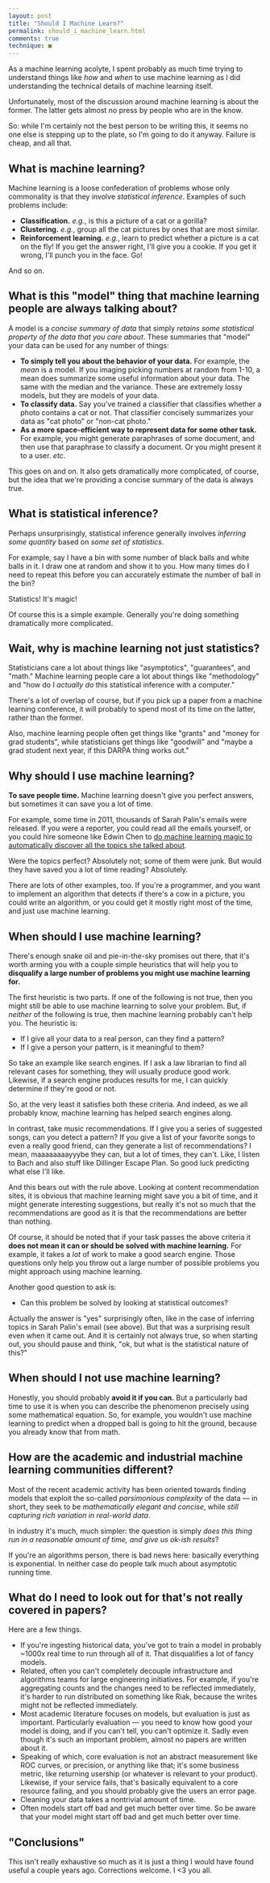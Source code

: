 ```yaml
---
layout: post
title: "Should I Machine Learn?"
permalink: should_i_machine_learn.html
comments: true
technique: ■
---
```



As a machine learning acolyte, I spent probably as much time trying to understand things like *how* and *when* to use machine learning as I did understanding the technical details of machine learning itself.

Unfortunately, most of the discussion around machine learning is about the former. The latter gets almost no press by people who are in the know.

So: while I'm certainly not the best person to be writing this, it seems no one else is stepping up to the plate, so I'm going to do it anyway. Failure is cheap, and all that.


<a id="what-is-ml"></a>
What is machine learning?
----------

Machine learning is a loose confederation of problems whose only commonality is that they involve *statistical inference*. Examples of such problems include:

* **Classification.** *e.g.*, is this a picture of a cat or a gorilla?
* **Clustering.** *e.g.*, group all the cat pictures by ones that are most similar.
* **Reinforcement learning.** *e.g.*, learn to predict whether a picture is a cat on the fly! If you get the answer right, I'll give you a cookie. If you get it wrong, I'll punch you in the face. Go!

And so on.


<a id="what-is-model"></a>
What is this "model" thing that machine learning people are always talking about?
----------------

A model is a *concise summary of data* that simply *retains some statistical property of the data that you care about*. These summaries that "model" your data can be used for any number of things:

* **To simply tell you about the behavior of your data.** For example, the *mean* is a model. If you imaging picking numbers at random from 1-10, a mean does summarize some useful information about your data. The same with the median and the variance. These are extremely lossy models, but they are models of your data.
* **To classify data.** Say you've trained a classifier that classifies whether a photo contains a cat or not. That classifier concisely summarizes your data as "cat photo" or "non-cat photo."
* **As a more space-efficient way to represent data for some other task.** For example, you might generate paraphrases of some document, and then use that paraphrase to classify a document. Or you might present it to a user. *etc*.

This goes on and on. It also gets dramatically more complicated, of course, but the idea that we're providing a concise summary of the data is always true.


<a id="what-is-inference"></a>
What is statistical inference?
----------------

Perhaps unsurprisingly, statistical inference generally involves *inferring some quantity* based on *some set of statistics*.

For example, say I have a bin with some number of black balls and white balls in it. I draw one at random and show it to you. How many times do I need to repeat this before you can accurately estimate the number of ball in the bin?

Statistics! It's magic!

Of course this is a simple example. Generally you're doing something dramatically more complicated.


<a id="what-is-statistics"></a>
Wait, why is machine learning not just statistics?
------------------

Statisticians care a lot about things like "asymptotics", "guarantees", and "math." Machine learning people care a lot about things like "methodology" and "how do I *actually do* this statistical inference with a computer."

There's a lot of overlap of course, but if you pick up a paper from a machine learning conference, it will probably to spend most of its time on the latter, rather than the former.

Also, machine learning people often get things like "grants" and "money for grad students", while statisticians get things like "goodwill" and "maybe a grad student next year, if this DARPA thing works out."


<a id="why-ml"></a>
Why should I use machine learning?
---------------

**To save people time.** Machine learning doesn't give you perfect answers, but sometimes it can save you a lot of time.

For example, some time in 2011, thousands of Sarah Palin's emails were released. If you were a reporter, you could read all the emails yourself, or you could hire someone like Edwin Chen to [do machine learning magic to automatically discover all the topics she talked about](http://blog.echen.me/2011/06/27/topic-modeling-the-sarah-palin-emails/).

Were the topics perfect? Absolutely not; some of them were junk. But would they have saved you a lot of time reading? Absolutely.

There are lots of other examples, too. If you're a programmer, and you want to implement an algorithm that detects if there's a cow in a picture, you could write an algorithm, or you could get it mostly right most of the time, and just use machine learning.


<a id="when-ml"></a>
When should I use machine learning?
-------------

There's enough snake oil and pie-in-the-sky promises out there, that it's worth arming you with a couple simple heuristics that will help you to **disqualify a large number of problems you might use machine learning for.**

The first heuristic is two parts. If one of the following is not true, then you might still be able to use machine learning to solve your problem. But, if *neither* of the following is true, then machine learning probably can't help you. The heuristic is:

* If I give all your data to a real person, can they find a pattern?
* If I give a person your pattern, is it meaningful to them?

So take an example like search engines. If I ask a law librarian to find all relevant cases for something, they will usually produce good work. Likewise, if a search engine produces results for me, I can quickly determine if they're good or not.

So, at the very least it satisfies both these criteria. And indeed, as we all probably know, machine learning has helped search engines along.

In contrast, take music recommendations. If I give you a series of suggested songs, can you detect a pattern? If you give a list of your favorite songs to even a really good friend, can they generate a list of recommendations? I mean, maaaaaaaayyybe they can, but a lot of times, they can't. Like, I listen to Bach and also stuff like Dillinger Escape Plan. So good luck predicting what else I'll like.

And this bears out with the rule above. Looking at content recommendation sites, it is obvious that machine learning might save you a bit of time, and it might generate interesting suggestions, but really it's not so much that the recommendations are good as it is that the recommendations are better than nothing.

Of course, it should be noted that if your task passes the above criteria it **does not mean it can or should be solved with machine learning.** For example, it takes a *lot* of work to make a good search engine. Those questions only help you throw out a large number of possible problems you might approach using machine learning.

Another good question to ask is:

* Can this problem be solved by looking at statistical outcomes?

Actually the answer is "yes" surprisingly often, like in the case of inferring topics in Sarah Palin's email (see above). But that was a surprising result even when it came out. And it is certainly not always true, so when starting out, you should pause and think, "ok, but what is the statistical nature of this?"


<a id="why-not-ml"></a>
When should I not use machine learning?
---------------

Honestly, you should probably **avoid it if you can.** But a particularly bad time to use it is when you can describe the phenomenon precisely using some mathematical equation. So, for example, you wouldn't use machine learning to predict when a dropped ball is going to hit the ground, because you already know that from math.


<a id="academic-ml"></a>
How are the academic and industrial machine learning communities different?
---------------

Most of the recent academic activity has been oriented towards finding models that exploit the so-called *parsimonious complexity* of the data &mdash; in short, they seek to be *mathematically elegant and concise*, while *still capturing rich variation in real-world data*.

In industry it's much, much simpler: the question is simply *does this thing run in a reasonable amount of time, and give us ok-ish results*?

If you're an algorithms person, there is bad news here: basically everything is exponential. In neither case do people talk much about asymptotic running time.


<a id="not-in-papers"></a>
What do I need to look out for that's not really covered in papers?
---------------

Here are a few things.

* If you're ingesting historical data, you've got to train a model in probably ~1000x real time to run through all of it. That disqualifies a lot of fancy models.
* Related, often you can't completely decouple infrastructure and algorithms teams for large engineering initiatives. For example, if you're aggregating counts and the changes need to be reflected immediately, it's harder to run distributed on something like Riak, because the writes might not be reflected immediately.
* Most academic literature focuses on models, but evaluation is just as important. Particularly evaluation &mdash; you need to know how good your model is doing, and if you can't tell, you can't optimize it. Sadly even though it's such an important problem, almost no papers are written about it.
* Speaking of which, core evaluation is not an abstract measurement like ROC curves, or precision, or anything like that; it's some business metric, like returning usership (or whatever is relevant to your product). Likewise, if your service fails, that's basically equivalent to a core resource failing, and you should probably give the users an error page.
* Cleaning your data takes a nontrivial amount of time.
* Often models start off bad and get much better over time. So be aware that your model might start off bad and get much better over time.


<a id="conclusions"></a>
"Conclusions"
----------------

This isn't really exhaustive so much as it is just a thing I would have found useful a couple years ago. Corrections welcome. I <3 you all.